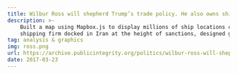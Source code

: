 ```yaml
---
title: Wilbur Ross will shepherd Trump’s trade policy. He also owns ships.
description: >-
    Built a map using Mapbox.js to display millions of ship locations collected by satellites, found a cabinet secretary's
    shipping firm docked in Iran at the height of sanctions, designed graphics for the resulting story.
tag: analysis & graphics
img: ross.png
url: https://archive.publicintegrity.org/politics/wilbur-ross-will-shepherd-trumps-trade-policy-should-he-also-own-a-shipping-firm/
date: 2017-03-23
---
```

